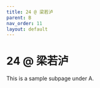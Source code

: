 ```yaml
---
title: 24 @ 梁若泸
parent: B
nav_order: 11
layout: default
---
```


# 24 @ 梁若泸

This is a sample subpage under A.